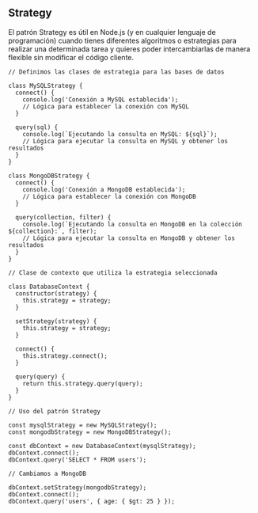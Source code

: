 ## Strategy

El patrón Strategy es útil en Node.js (y en cualquier lenguaje de programación) cuando tienes diferentes algoritmos o estrategias para realizar una determinada tarea y quieres poder intercambiarlas de manera flexible sin modificar el código cliente.

```
// Definimos las clases de estrategia para las bases de datos

class MySQLStrategy {
  connect() {
    console.log('Conexión a MySQL establecida');
    // Lógica para establecer la conexión con MySQL
  }

  query(sql) {
    console.log(`Ejecutando la consulta en MySQL: ${sql}`);
    // Lógica para ejecutar la consulta en MySQL y obtener los resultados
  }
}

class MongoDBStrategy {
  connect() {
    console.log('Conexión a MongoDB establecida');
    // Lógica para establecer la conexión con MongoDB
  }

  query(collection, filter) {
    console.log(`Ejecutando la consulta en MongoDB en la colección ${collection}:`, filter);
    // Lógica para ejecutar la consulta en MongoDB y obtener los resultados
  }
}

// Clase de contexto que utiliza la estrategia seleccionada

class DatabaseContext {
  constructor(strategy) {
    this.strategy = strategy;
  }

  setStrategy(strategy) {
    this.strategy = strategy;
  }

  connect() {
    this.strategy.connect();
  }

  query(query) {
    return this.strategy.query(query);
  }
}

// Uso del patrón Strategy

const mysqlStrategy = new MySQLStrategy();
const mongodbStrategy = new MongoDBStrategy();

const dbContext = new DatabaseContext(mysqlStrategy);
dbContext.connect();
dbContext.query('SELECT * FROM users');

// Cambiamos a MongoDB

dbContext.setStrategy(mongodbStrategy);
dbContext.connect();
dbContext.query('users', { age: { $gt: 25 } });

```
